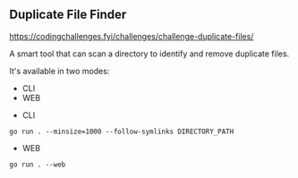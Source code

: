 ## Duplicate File Finder 

https://codingchallenges.fyi/challenges/challenge-duplicate-files/

A smart tool that can scan a directory to identify and remove duplicate files.

It's available in two modes:
- CLI
- WEB

* CLI
````
go run . --minsize=1000 --follow-symlinks DIRECTORY_PATH
````

* WEB
````
go run . --web
````
